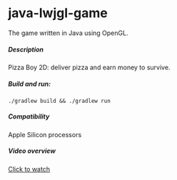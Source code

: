 # java-lwjgl-game

The game written in Java using OpenGL.

##### Description

Pizza Boy 2D: deliver pizza and earn money to survive.

##### Build and run:
```shell
./gradlew build && ./gradlew run
```

##### Compatibility
Apple Silicon processors

##### Video overview
[Click to watch](https://youtu.be/U53UVJWZ6wg)

